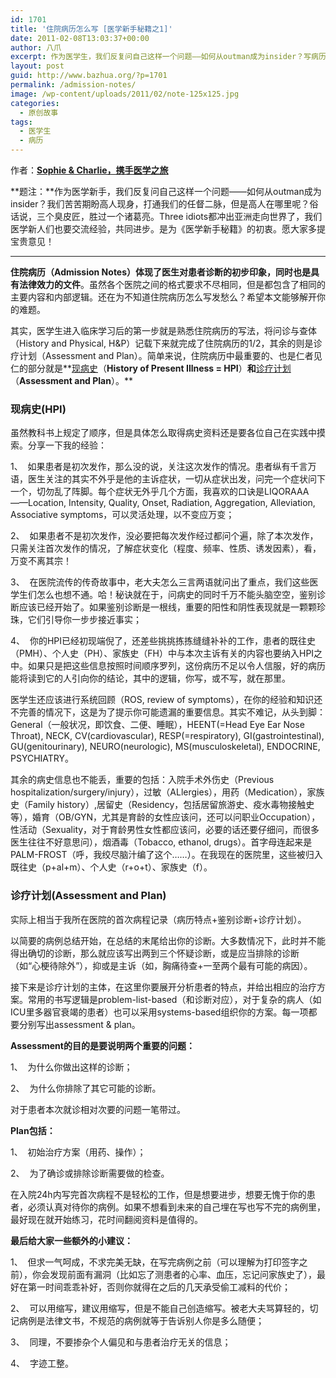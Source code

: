 ```yaml
---
id: 1701
title: '住院病历怎么写 [医学新手秘籍之1]'
date: 2011-02-08T13:03:37+00:00
author: 八爪
excerpt: 作为医学生，我们反复问自己这样一个问题——如何从outman成为insider？写病历是医学生进入临床后的第一步，也是基本功之一，来看如何打通任督二脉成为高人！
layout: post
guid: http://www.bazhua.org/?p=1701
permalink: /admission-notes/
image: /wp-content/uploads/2011/02/note-125x125.jpg
categories:
  - 原创故事
tags:
  - 医学生
  - 病历
---
```

作者：[**Sophie & Charlie，携手医学之旅**](http://blog.sina.com.cn/u/1934688603)

**题注：**作为医学新手，我们反复问自己这样一个问题——如何从outman成为insider？我们苦苦期盼高人现身，打通我们的任督二脉，但是高人在哪里呢？俗话说，三个臭皮匠，胜过一个诸葛亮。Three idiots都冲出亚洲走向世界了，我们医学新人们也要交流经验，共同进步。是为《医学新手秘籍》的初衷。愿大家多提宝贵意见！

<hr size="1" />

**住院病历（Admission Notes）体现了医生对患者诊断的初步印象，同时也是具有法律效力的文件**。虽然各个医院之间的格式要求不尽相同，但是都包含了相同的主要内容和内部逻辑。还在为不知道住院病历怎么写发愁么？希望本文能够解开你的难题。

其实，医学生进入临床学习后的第一步就是熟悉住院病历的写法，将问诊与查体（History and Physical, H&P）记载下来就完成了住院病历的1/2，其余的则是诊疗计划（Assessment and Plan）。简单来说，住院病历中最重要的、也是仁者见仁的部分就是**<span style="text-decoration: underline;">现病史</span>（****History of Present Illness = HPI****）**和**<span style="text-decoration: underline;">诊疗计划</span>（****Assessment and Plan****）。**

### **现病史(HPI)**

虽然教科书上规定了顺序，但是具体怎么取得病史资料还是要各位自己在实践中摸索。分享一下我的经验：

1、  如果患者是初次发作，那么没的说，关注这次发作的情况。患者纵有千言万语，医生关注的其实不外乎是他的主诉症状，一切从症状出发，问完一个症状问下一个，切勿乱了阵脚。每个症状无外乎几个方面，我喜欢的口诀是LIQORAAA——Location, Intensity, Quality, Onset, Radiation, Aggregation, Alleviation, Associative symptoms，可以灵活处理，以不变应万变；

2、  如果患者不是初次发作，没必要把每次发作经过都问个遍，除了本次发作，只需关注首次发作的情况，了解症状变化（程度、频率、性质、诱发因素），看，万变不离其宗！

3、  在医院流传的传奇故事中，老大夫怎么三言两语就问出了重点，我们这些医学生们怎么也想不通。哈！秘诀就在于，问病史的同时千万不能头脑空空，鉴别诊断应该已经开始了。如果鉴别诊断是一根线，重要的阳性和阴性表现就是一颗颗珍珠，它们引导你一步步接近事实；

4、  你的HPI已经初现端倪了，还差些挑挑拣拣缝缝补补的工作，患者的既往史（PMH）、个人史（PH）、家族史（FH）中与本次主诉有关的内容也要纳入HPI之中。如果只是把这些信息按照时间顺序罗列，这份病历不足以令人信服，好的病历能将读到它的人引向你的结论，其中的逻辑，你写，或不写，就在那里。

医学生还应该进行系统回顾（ROS, review of symptoms），在你的经验和知识还不完善的情况下，这是为了提示你可能遗漏的重要信息。其实不难记，从头到脚：General（一般状况，即饮食、二便、睡眠），HEENT(=Head Eye Ear Nose Throat), NECK, CV(cardiovascular), RESP(=respiratory), GI(gastrointestinal), GU(genitourinary), NEURO(neurologic), MS(musculoskeletal), ENDOCRINE, PSYCHIATRY。

其余的病史信息也不能丢，重要的包括：入院手术外伤史（Previous hospitalization/surgery/injury），过敏（ALlergies），用药（Medication），家族史（Family history）,居留史（Residency，包括居留旅游史、疫水毒物接触史等），婚育（OB/GYN，尤其是育龄的女性应该问，还可以问职业Occupation），性活动（Sexuality，对于育龄男性女性都应该问，必要的话还要仔细问，而很多医生往往不好意思问），烟酒毒（Tobacco, ethanol, drugs）。首字母连起来是PALM-FROST（呼，我绞尽脑汁编了这个……）。在我现在的医院里，这些被归入既往史（p+al+m）、个人史（r+o+t）、家族史（f）。

### **诊疗计划(Assessment and Plan)**

实际上相当于我所在医院的首次病程记录（病历特点+鉴别诊断+诊疗计划）。

以简要的病例总结开始，在总结的末尾给出你的诊断。大多数情况下，此时并不能得出确切的诊断，那么就应该写出两到三个怀疑诊断，或是应当排除的诊断（如“心梗待除外”），抑或是主诉（如，胸痛待查+一至两个最有可能的病因）。

接下来是诊疗计划的主体，在这里你要展开分析患者的特点，并给出相应的治疗方案。常用的书写逻辑是problem-list-based（和诊断对应），对于复杂的病人（如ICU里多器官衰竭的患者）也可以采用systems-based组织你的方案。每一项都要分别写出assessment & plan。

**Assessment的目的是要说明两个重要的问题：**

1、  为什么你做出这样的诊断；

2、  为什么你排除了其它可能的诊断。

对于患者本次就诊相对次要的问题一笔带过。

**Plan包括：**

1、  初始治疗方案（用药、操作）；

2、  为了确诊或排除诊断需要做的检查。

在入院24h内写完首次病程不是轻松的工作，但是想要进步，想要无愧于你的患者，必须认真对待你的病例。如果不想看到未来的自己埋在写也写不完的病例里，最好现在就开始练习，花时间翻阅资料是值得的。

**最后给大家一些额外的小建议：**

1、  但求一气呵成，不求完美无缺，在写完病例之前（可以理解为打印签字之前），你会发现前面有漏洞（比如忘了测患者的心率、血压，忘记问家族史了），最好在第一时间乖乖补好，否则你就得在之后的几天承受偷工减料的代价；

2、  可以用缩写，建议用缩写，但是不能自己创造缩写。被老大夫骂算轻的，切记病例是法律文书，不规范的病例就等于告诉别人你是多么随便；

3、  同理，不要掺杂个人偏见和与患者治疗无关的信息；

4、  字迹工整。
